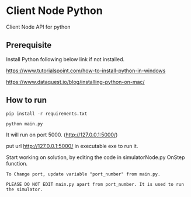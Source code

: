 # Client Node Python

Client Node API for python

## Prerequisite

Install Python following below link if not installed.

https://www.tutorialspoint.com/how-to-install-python-in-windows

https://www.dataquest.io/blog/installing-python-on-mac/


## How to run

```
pip install -r requirements.txt
```

```
python main.py
```

It will run on port 5000. (http://127.0.0.1:5000/)

put url http://127.0.0.1:5000/ in executable exe to run it.

Start working on solution, by editing the code in simulatorNode.py OnStep function.

```
To Change port, update variable "port_number" from main.py.

PLEASE DO NOT EDIT main.py apart from port_number. It is used to run the simulator.
```
